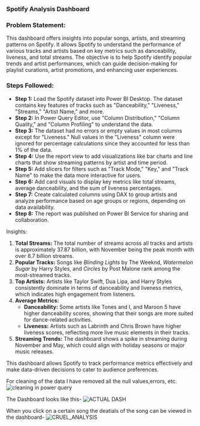  ### Spotify Analysis Dashboard
### Problem Statement:
This dashboard offers insights into popular songs, artists, and streaming patterns on Spotify. It allows Spotify to understand the performance of various tracks and artists based on key metrics such as danceability, liveness, and total streams. The objective is to help Spotify identify popular trends and artist performances, which can guide decision-making for playlist curations, artist promotions, and enhancing user experiences.

### Steps Followed:
- **Step 1:** Load the Spotify dataset into Power BI Desktop. The dataset contains key features of tracks such as "Danceability," "Liveness," "Streams," "Artist Name," and more.
- **Step 2:** In Power Query Editor, use "Column Distribution," "Column Quality," and "Column Profiling" to understand the data.
- **Step 3:** The dataset had no errors or empty values in most columns except for "Liveness." Null values in the "Liveness" column were ignored for percentage calculations since they accounted for less than 1% of the data.
- **Step 4:** Use the report view to add visualizations like bar charts and line charts that show streaming patterns by artist and time period.
- **Step 5:** Add slicers for filters such as "Track Mode," "Key," and "Track Name" to make the data more interactive for users.
- **Step 6:** Add card visuals to display key metrics like total streams, average danceability, and the sum of liveness percentages.
- **Step 7:** Create calculated columns using DAX to group artists and analyze performance based on age groups or regions, depending on data availability.
- **Step 8:** The report was published on Power BI Service for sharing and collaboration.

Insights:
1. **Total Streams:** The total number of streams across all tracks and artists is approximately 37.87 billion, with November being the peak month with over 8.7 billion streams.
2. **Popular Tracks:** Songs like *Blinding Lights* by The Weeknd, *Watermelon Sugar* by Harry Styles, and *Circles* by Post Malone rank among the most-streamed tracks.
3. **Top Artists:** Artists like Taylor Swift, Dua Lipa, and Harry Styles consistently dominate in terms of danceability and liveness metrics, which indicates high engagement from listeners.
4. **Average Metrics:**
   - **Danceability:** Some artists like Tones and I, and Maroon 5 have higher danceability scores, showing that their songs are more suited for dance-related activities.
   - **Liveness:** Artists such as Labrinth and Chris Brown have higher liveness scores, reflecting more live music elements in their tracks.
5. **Streaming Trends:** The dashboard shows a spike in streaming during November and May, which could align with holiday seasons or major music releases.
  
This dashboard allows Spotify to track performance metrics effectively and make data-driven decisions to cater to audience preferences.

For cleaning of the data I have removed all the null values,errors, etc.
![cleaning in power query](https://github.com/user-attachments/assets/77835359-e341-49e6-96e6-8fe16d43862d)

The Dashboard looks like this-
![ACTUAL DASH](https://github.com/user-attachments/assets/ca2e9790-68cf-489f-8f70-5ac40408dc39)

When you click on a certain song the deatials of the song can be viewed in the dashboard-
![CRUEL_ANALYSIS](https://github.com/user-attachments/assets/3a5e10e9-77df-4e48-beee-136b1c912896)
